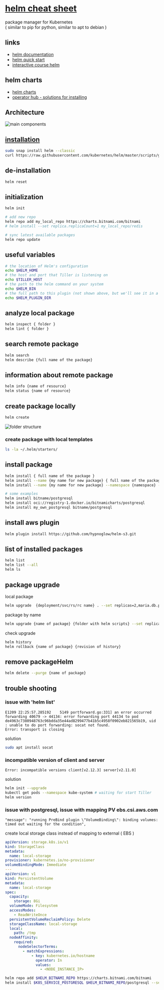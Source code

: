 # [helm cheat sheet](https://docs.helm.sh/)
package manager for Kubernetes  
( similar to pip for python, similar to apt to debian )

## links
* [helm documentation](https://helm.sh/docs/)
* [helm quick start](https://helm.sh/docs/intro/quickstart/)
* [interactive course helm](https://www.katacoda.com/aptem/scenarios/helm)

## helm charts
* [helm charts](https://artifacthub.io/)
* [operator hub - solutions for installing](https://operatorhub.io/)

## Architecture
![main components](https://i.postimg.cc/gkBhFQHG/helm-architecture.png)

## [installation](https://helm.sh/docs/intro/install/)
```sh
sudo snap install helm --classic
curl https://raw.githubusercontent.com/kubernetes/helm/master/scripts/get | bash
```

## de-installation
```sh
helm reset
```

## initialization
```sh
helm init

# add new repo
helm repo add my_local_repo https://charts.bitnami.com/bitnami
# helm install --set replica.replicaCount=1 my_local_repo/redis

# sync latest available packages
helm repo update
```

## useful variables
```sh
# the location of Helm's configuration
echo $HELM_HOME
# the host and port that Tiller is listening on
echo $TILLER_HOST
# the path to the helm command on your system
echo $HELM_BIN
# the full path to this plugin (not shown above, but we'll see it in a moment).
echo $HELM_PLUGIN_DIR
```

## analyze local package
```sh
helm inspect { folder }
helm lint { folder }
```

## search remote package
```sh
helm search 
helm describe {full name of the package}
```

## information about remote package
```sh
helm info {name of resource}
helm status {name of resource}
```

## create package locally
```sh
helm create 
```
![folder structure](https://i.postimg.cc/d1kXZrL7/helm-sceleton.png)

### create package with local templates
```sh
ls -la ~/.helm/starters/
```

## install package
```sh
helm install { full name of the package }
helm install --name {my name for new package} { full name of the package }
helm install --name {my name for new package} --namespace {namespace} -f values.yml --debug --dry-run { full name of the package }

# some examples 
helm install bitname/postgresql
helm install oci://registry-1.docker.io/bitnamicharts/postgresql
helm install my_own_postgresql bitname/postgresql
```

## install aws plugin
```sh
helm plugin install https://github.com/hypnoglow/helm-s3.git
```

## list of installed packages
```sh
helm list
helm list --all
helm ls
```

## package upgrade
local package
```sh
helm upgrade  {deployment/svc/rs/rc name} . --set replicas=2,maria.db.password="new password"
```
package by name
```sh
helm upgrade {name of package} {folder with helm scripts} --set replicas=2
```

check upgrade
```sh
helm history
helm rollback {name of package} {revision of history}
```

## remove packageHelm
```sh
helm delete --purge {name of package}
```


## trouble shooting
### issue with 'helm list'
```
E1209 22:25:57.285192    5149 portforward.go:331] an error occurred forwarding 40679 -> 44134: error forwarding port 44134 to pod de4963c7380948763c96bdda35e44ad8299477b41b5c4958f0902eb821565b19, uid : unable to do port forwarding: socat not found.
Error: transport is closing
```
solution
```sh
sudo apt install socat
```

### incompatible version of client and server
```
Error: incompatible versions client[v2.12.3] server[v2.11.0]
```
solution
```sh
helm init --upgrade
kubectl get pods --namespace kube-system # waiting for start Tiller
helm version
```


### issue with postgresql, issue with mapping PV ebs.csi.aws.com
```text
"message": "running PreBind plugin \"VolumeBinding\": binding volumes: timed out waiting for the condition",
```
create local storage class instead of mapping to external ( EBS )
```yaml
apiVersion: storage.k8s.io/v1
kind: StorageClass
metadata:
  name: local-storage
provisioner: kubernetes.io/no-provisioner
volumeBindingMode: Immediate
---
apiVersion: v1
kind: PersistentVolume
metadata:
  name: local-storage
spec:
  capacity:
    storage: 8Gi
  volumeMode: Filesystem
  accessModes:
    - ReadWriteOnce
  persistentVolumeReclaimPolicy: Delete
  storageClassName: local-storage
  local:
    path: /tmp
  nodeAffinity:
    required:
      nodeSelectorTerms:
        - matchExpressions:
            - key: kubernetes.io/hostname
              operator: In
              values:
                - <NODE_INSTANCE_IP>
```
```sh
helm repo add $HELM_BITNAMI_REPO https://charts.bitnami.com/bitnami
helm install $K8S_SERVICE_POSTGRESQL $HELM_BITNAMI_REPO/postgresql --set global.storageClass=local-storage
```

